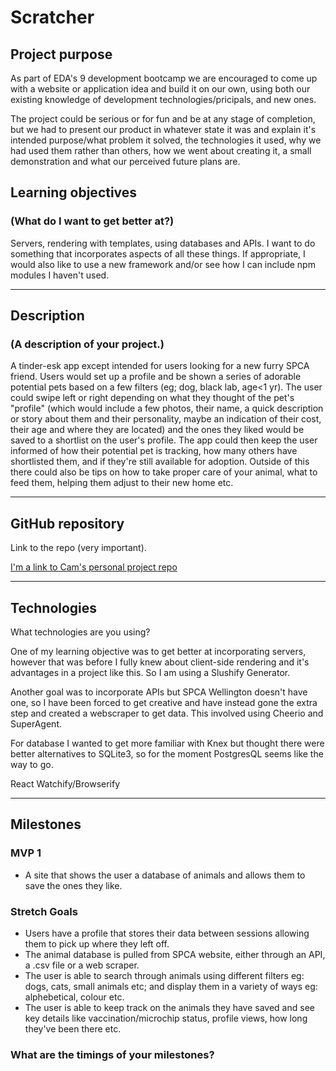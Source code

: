 # Scratcher

## Project purpose

As part of EDA's 9 development bootcamp we are encouraged to come up with a website or application idea and build it on our own, using both our existing knowledge of development technologies/pricipals, and new ones.

The project could be serious or for fun and be at any stage of completion, but we had to present our product in whatever state it was and explain it's intended purpose/what problem it solved, the technologies it used, why we had used them rather than others, how we went about creating it, a small demonstration and what our perceived future plans are.

## Learning objectives
### (What do I want to get better at?)

Servers, rendering with templates, using databases and APIs. I want to do something that incorporates aspects of all these things. If appropriate, I would also like to use a new framework and/or see how I can include npm modules I haven't used.

___

## Description
### (A description of your project.)

A tinder-esk app except intended for users looking for a new furry SPCA friend. Users would set up a profile and be shown a series of adorable potential pets based on a few filters (eg; dog, black lab, age<1 yr). The user could swipe left or right depending on what they thought of the pet's "profile" (which would include a few photos, their name, a quick description or story about them and their personality, maybe an indication of their cost, their age and where they are located) and the ones they liked would be saved to a shortlist on the user's profile. The app could then keep the user informed of how their potential pet is tracking, how many others have shortlisted them, and if they're still available for adoption.
Outside of this there could also be tips on how to take proper care of your animal, what to feed them, helping them adjust to their new home etc.

___

## GitHub repository

Link to the repo (very important).

[I'm a link to Cam's personal project repo](https://github.com/cam-shotter/purrrrrrr-personal-project)

___

## Technologies

What technologies are you using?

One of my learning objective was to get better at incorporating servers, however that was before I fully knew about client-side rendering and it's advantages in a project like this. So I am using a Slushify Generator.

Another goal was to incorporate APIs but SPCA Wellington doesn't have one, so I have been forced to get creative and have instead gone the extra step and created a webscraper to get data. This involved using Cheerio and SuperAgent.

For database I wanted to get more familiar with Knex but thought there were better alternatives to SQLite3, so for the moment PostgresQL seems like the way to go.

React
Watchify/Browserify



___

## Milestones

### MVP 1
  * A site that shows the user a database of animals and allows them to save the ones they like.

### Stretch Goals
  * Users have a profile that stores their data between sessions allowing them to pick up where they left off.
  * The animal database is pulled from SPCA website, either through an API, a .csv file or a web scraper.
  * The user is able to search through animals using different filters eg: dogs, cats, small animals etc; and display them in a variety of ways eg: alphebetical, colour etc.
  * The user is able to keep track on the animals they have saved and see key details like vaccination/microchip status, profile views, how long they've been there etc.


### What are the timings of your milestones?
